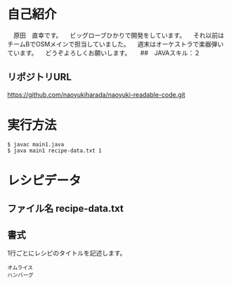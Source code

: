 # 自己紹介
　原田　直幸です。
　ビッグローブひかりで開発をしています。
　それ以前はチームBでOSMメインで担当していました。
　週末はオーケストラで楽器弾いています。
　どうぞよろしくお願いします。
　
##　JAVAスキル：２

## リポジトリURL
https://github.com/naoyukiharada/naoyuki-readable-code.git

# 実行方法

```
$ javac main1.java
$ java main1 recipe-data.txt 1
```

# レシピデータ

## ファイル名 recipe-data.txt

## 書式

1行ごとにレシピのタイトルを記述します。

```
オムライス
ハンバーグ
```
